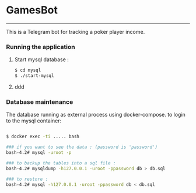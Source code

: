 # GamesBot 

----

This is a Telegram bot for tracking a poker player income.


### Running the application
1. Start mysql database :
    ```bash
   $ cd mysql
   $ ./start-mysql
   ```
2. ddd



### Database maintenance

The database running as external process using docker-compose.
to login to the mysql container:
```bash

$ docker exec -ti ..... bash

### if you want to see the data : (password is 'password')
bash-4.2# mysql -uroot -p

### to backup the tables into a sql file :
bash-4.2# mysqldump -h127.0.0.1 -uroot -ppassword db > db.sql

### to restore :
bash-4.2# mysql -h127.0.0.1 -uroot -ppassword db < db.sql 

```
